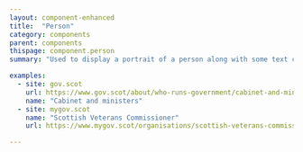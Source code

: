 ```yaml
---
layout: component-enhanced
title:  "Person"
category: components
parent: components
thispage: component.person
summary: "Used to display a portrait of a person along with some text content or metadata."

examples:
  - site: gov.scot
    url: https://www.gov.scot/about/who-runs-government/cabinet-and-ministers/
    name: "Cabinet and ministers"
  - site: mygov.scot
    name: "Scottish Veterans Commissioner"
    url: https://www.mygov.scot/organisations/scottish-veterans-commissioner/#organisation

---
```

